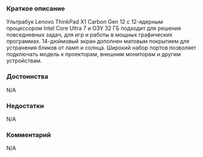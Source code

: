 ### **Краткое описание**
Ультрабук Lenovo ThinkPad X1 Carbon Gen 12 с 12-ядерным процессором Intel Core Ultra 7 и ОЗУ 32 ГБ подходит для решения повседневных задач, для игр и работы в мощных графических программах. 14-дюймовый экран дополнен матовым покрытием для устранения бликов от ламп и солнца. Широкий набор портов позволяет подключать модель к проекторам, внешним мониторам и другим устройствам.

### **Достоинства**
N/A

### **Недостатки**
N/A

### **Комментарий**
N/A

